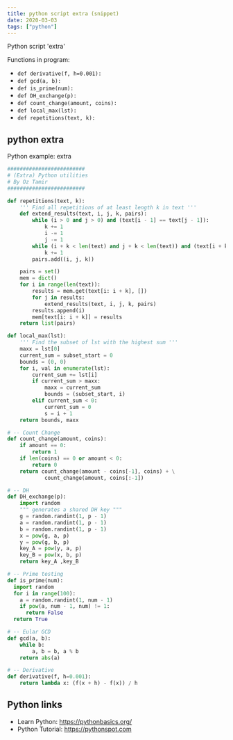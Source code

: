 ```yaml
---
title: python script extra (snippet)
date: 2020-03-03
tags: ["python"]
---
```

Python script 'extra'

Functions in program: 
* `def derivative(f, h=0.001):`
* `def gcd(a, b):`
* `def is_prime(num):`
* `def DH_exchange(p):`
* `def count_change(amount, coins):`
* `def local_max(lst):`
* `def repetitions(text, k):`

## python extra

Python example: extra

```python
#########################
# (Extra) Python utilities
# By Oz Tamir
#########################

def repetitions(text, k):
	''' Find all repetitions of at least length k in text '''
	def extend_results(text, i, j, k, pairs):
		while (i > 0 and j > 0) and (text[i - 1] == text[j - 1]):
			k += 1
			i -= 1
			j -= 1
		while (i + k < len(text) and j + k < len(text)) and (text[i + k] == text[j + k]):
			k += 1
		pairs.add((i, j, k))

	pairs = set()
	mem = dict()
	for i in range(len(text)):
		results = mem.get(text[i: i + k], [])
		for j in results:
			extend_results(text, i, j, k, pairs)
		results.append(i)
		mem[text[i: i + k]] = results
	return list(pairs)

def local_max(lst):
	''' Find the subset of lst with the highest sum '''
	maxx = lst[0]
	current_sum = subset_start = 0
	bounds = (0, 0)
	for i, val in enumerate(lst):
		current_sum += lst[i]
		if current_sum > maxx:
			maxx = current_sum
			bounds = (subset_start, i)
		elif current_sum < 0:
			current_sum = 0
			s = i + 1
	return bounds, maxx

# -- Count Change
def count_change(amount, coins):
	if amount == 0:
		return 1
	if len(coins) == 0 or amount < 0:
		return 0
	return count_change(amount - coins[-1], coins) + \
			count_change(amount, coins[:-1])

# -- DH
def DH_exchange(p):
	import random
	""" generates a shared DH key """
	g = random.randint(1, p - 1)
	a = random.randint(1, p - 1)
	b = random.randint(1, p - 1)
	x = pow(g, a, p)
	y = pow(g, b, p)
	key_A = pow(y, a, p)
	key_B = pow(x, b, p)
	return key_A ,key_B

# -- Prime testing
def is_prime(num):
  import random
  for i in range(100):
    a = random.randint(1, num - 1)
    if pow(a, num - 1, num) != 1:
      return False
  return True

# -- Eular GCD
def gcd(a, b):
    while b:
        a, b = b, a % b
    return abs(a)

# -- Derivative
def derivative(f, h=0.001):
	return lambda x: (f(x + h) - f(x)) / h


```

## Python links

- Learn Python: https://pythonbasics.org/
- Python Tutorial: https://pythonspot.com
